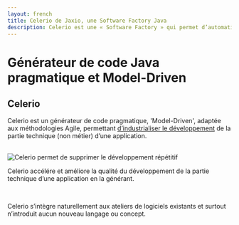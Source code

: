 ```yaml
---
layout: french
title: Celerio de Jaxio, une Software Factory Java
description: Celerio est une « Software Factory » qui permet d’automatiser en partie le développement informatique des applications web en Java. 
---
```


<h1>Générateur de code Java pragmatique et Model-Driven</h1>
<h2><a name="pourquoi-celerio">Celerio</a></h2>
<p>
    Celerio est un générateur de code pragmatique, 'Model-Driven', 
    adaptée aux méthodologies Agile, permettant 
    <a href="documents/jaxio-industrialisation-pragmatique-du-developpement-logiciel.pdf" target="_blank">d’industrialiser le développement</a> de la partie 
    technique (non métier) d’une application.
</p>
<br/>
<img src="/img/origine-celerio.png" alt="Celerio permet de supprimer le développement répétitif"/>
<br/>
<p>
    Celerio accélére et améliore la qualité du développement de la partie 
    technique d’une application en la générant.
</p>
<br/>
<p>
    Celerio s’intègre naturellement aux ateliers de logiciels existants et 
    surtout n’introduit aucun nouveau langage ou concept. 
</p>
<? include_once("includes/2-columns-footer.inc"); 